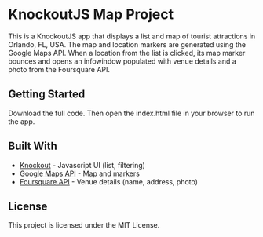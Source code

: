 # KnockoutJS Map Project

This is a KnockoutJS app that displays a list and map of tourist attractions in Orlando, FL, USA. The map and location markers are generated using the Google Maps API. When a location from the list is clicked, its map marker bounces and opens an infowindow populated with venue details and a photo from the Foursquare API.

## Getting Started

Download the full code. Then open the index.html file in your browser to run the app.

## Built With

* [Knockout](http://knockoutjs.com/) - Javascript UI (list, filtering)
* [Google Maps API](https://developers.google.com/maps/) - Map and markers
* [Foursquare API](https://developer.foursquare.com/) - Venue details (name, address, photo)

## License

This project is licensed under the MIT License.
